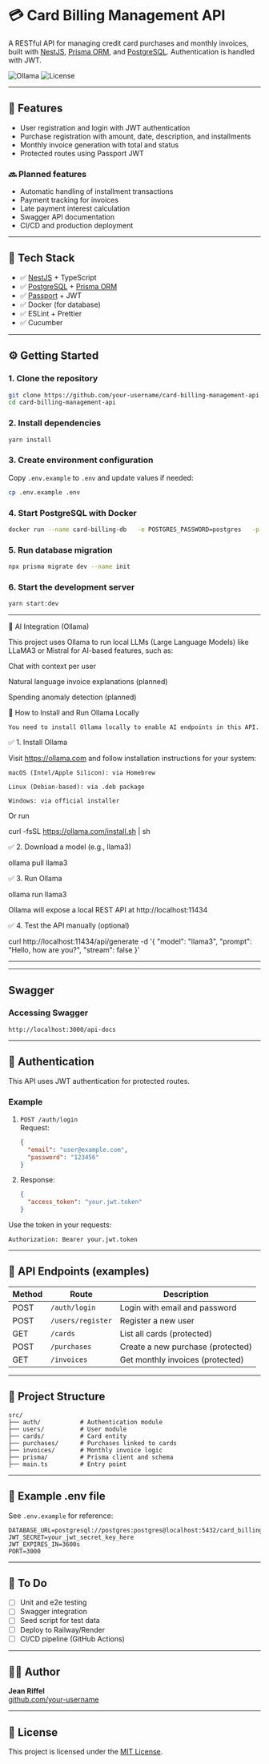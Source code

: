 # 💳 Card Billing Management API

A RESTful API for managing credit card purchases and monthly invoices, built with [NestJS](https://nestjs.com/), [Prisma ORM](https://www.prisma.io/), and [PostgreSQL](https://www.postgresql.org/). Authentication is handled with JWT.

![Ollama](https://img.shields.io/badge/Ollama-Local%20LLM-blue?logo=OpenAI&logoColor=white)
![License](https://img.shields.io/badge/license-MIT-green)

---

## 🧾 Features

- User registration and login with JWT authentication
- Purchase registration with amount, date, description, and installments
- Monthly invoice generation with total and status
- Protected routes using Passport JWT

### 🔜 Planned features

- Automatic handling of installment transactions
- Payment tracking for invoices
- Late payment interest calculation
- Swagger API documentation
- CI/CD and production deployment

---

## 🚀 Tech Stack

- ✅ [NestJS](https://nestjs.com/) + TypeScript
- ✅ [PostgreSQL](https://www.postgresql.org/) + [Prisma ORM](https://www.prisma.io/)
- ✅ [Passport](https://docs.nestjs.com/security/authentication) + JWT
- ✅ Docker (for database)
- ✅ ESLint + Prettier
- ✅ Cucumber

---

## ⚙️ Getting Started

### 1. Clone the repository

```bash
git clone https://github.com/your-username/card-billing-management-api.git
cd card-billing-management-api
```

### 2. Install dependencies

```bash
yarn install
```

### 3. Create environment configuration

Copy `.env.example` to `.env` and update values if needed:

```bash
cp .env.example .env
```

### 4. Start PostgreSQL with Docker

```bash
docker run --name card-billing-db   -e POSTGRES_PASSWORD=postgres   -p 5432:5432   -d postgres
```

### 5. Run database migration

```bash
npx prisma migrate dev --name init
```

### 6. Start the development server

```bash
yarn start:dev
```

---

🧠 AI Integration (Ollama)

This project uses Ollama to run local LLMs (Large Language Models) like LLaMA3 or Mistral for AI-based features, such as:

  Chat with context per user

  Natural language invoice explanations (planned)

  Spending anomaly detection (planned)


🚀 How to Install and Run Ollama Locally

    You need to install Ollama locally to enable AI endpoints in this API.

✅ 1. Install Ollama

Visit https://ollama.com and follow installation instructions for your system:

    macOS (Intel/Apple Silicon): via Homebrew

    Linux (Debian-based): via .deb package

    Windows: via official installer

Or run

curl -fsSL https://ollama.com/install.sh | sh


✅ 2. Download a model (e.g., llama3)

ollama pull llama3


✅ 3. Run Ollama

ollama run llama3

Ollama will expose a local REST API at http://localhost:11434

✅ 4. Test the API manually (optional)

curl http://localhost:11434/api/generate -d '{
  "model": "llama3",
  "prompt": "Hello, how are you?",
  "stream": false
}'

---


---

## Swagger 

### Accessing Swagger
```
http://localhost:3000/api-docs
```

---

## 🔐 Authentication

This API uses JWT authentication for protected routes.

### Example

1. `POST /auth/login`  
   Request:

   ```json
   {
     "email": "user@example.com",
     "password": "123456"
   }
   ```

2. Response:

   ```json
   {
     "access_token": "your.jwt.token"
   }
   ```

Use the token in your requests:

```http
Authorization: Bearer your.jwt.token
```

---

## 📡 API Endpoints (examples)

| Method | Route              | Description                         |
|--------|--------------------|-------------------------------------|
| POST   | `/auth/login`      | Login with email and password       |
| POST   | `/users/register`  | Register a new user                 |
| GET    | `/cards`           | List all cards (protected)          |
| POST   | `/purchases`       | Create a new purchase (protected)   |
| GET    | `/invoices`        | Get monthly invoices (protected)    |

---

## 📁 Project Structure

```
src/
├── auth/           # Authentication module
├── users/          # User module
├── cards/          # Card entity
├── purchases/      # Purchases linked to cards
├── invoices/       # Monthly invoice logic
├── prisma/         # Prisma client and schema
├── main.ts         # Entry point
```

---

## 📂 Example .env file

See `.env.example` for reference:

```env
DATABASE_URL=postgresql://postgres:postgres@localhost:5432/card_billing_db
JWT_SECRET=your_jwt_secret_key_here
JWT_EXPIRES_IN=3600s
PORT=3000
```

---

## 🧪 To Do

- [ ] Unit and e2e testing
- [ ] Swagger integration
- [ ] Seed script for test data
- [ ] Deploy to Railway/Render
- [ ] CI/CD pipeline (GitHub Actions)

---

## 🧑‍💻 Author

**Jean Riffel**  
[github.com/your-username](https://github.com/JeanRiffel)

---

## 📄 License

This project is licensed under the [MIT License](LICENSE).
